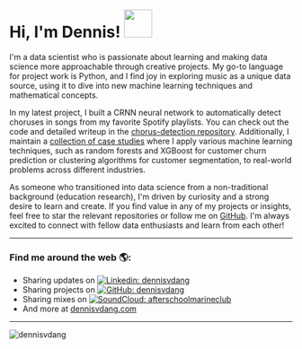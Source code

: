 # Hi, I'm Dennis! <img src="https://media.giphy.com/media/v1.Y2lkPTc5MGI3NjExNnA1ajJrYWp1YzJqcG4xc3oyOHV5NTB1dzRsOHN0M25wdmtjd2lxNSZlcD12MV9pbnRlcm5hbF9naWZfYnlfaWQmY3Q9cw/eGmgF0V90QIgpMv4WQ/giphy.gif" width="50">

I'm a data scientist who is passionate about learning and making data science more approachable through creative projects. My go-to language for project work is Python, and I find joy in exploring music as a unique data source, using it to dive into new machine learning techniques and mathematical concepts.

In my latest project, I built a CRNN neural network to automatically detect choruses in songs from my favorite Spotify playlists. You can check out the code and detailed writeup in the [chorus-detection repository](https://github.com/dennisvdang/chorus-detection). Additionally, I maintain a [collection of case studies](https://github.com/dennisvdang/Springboard-Portfolio) where I apply various machine learning techniques, such as random forests and XGBoost for customer churn prediction or clustering algorithms for customer segmentation, to real-world problems across different industries.

As someone who transitioned into data science from a non-traditional background (education research), I'm driven by curiosity and a strong desire to learn and create. If you find value in any of my projects or insights, feel free to star the relevant repositories or follow me on [GitHub](https://github.com/dennisvdang). I'm always excited to connect with fellow data enthusiasts and learn from each other!

---

### Find me around the web 🌎: 

- Sharing updates on [![Linkedin: dennisvdang](https://img.shields.io/badge/-dennisvdang-blue?style=flat-square&logo=Linkedin&logoColor=white)](https://linkedin.com/in/dennisvdang)
- Sharing projects on [![GitHub: dennisvdang](https://img.shields.io/badge/-dennisvdang-white?style=flat-square&logo=GitHub&logoColor=black)](https://github.com/dennisvdang)
- Sharing mixes on [![SoundCloud: afterschoolmarineclub](https://img.shields.io/badge/-afterschoolmarineclub-orange?style=flat-square&logo=soundcloud&logoColor=white)](https://soundcloud.com/afterschoolmarineclub)
- And more at [dennisvdang.com](https://dennisvdang.com)

---

<p><img align="center" src="https://github-readme-streak-stats.herokuapp.com/?user=dennisvdang&" alt="dennisvdang" /></p>

